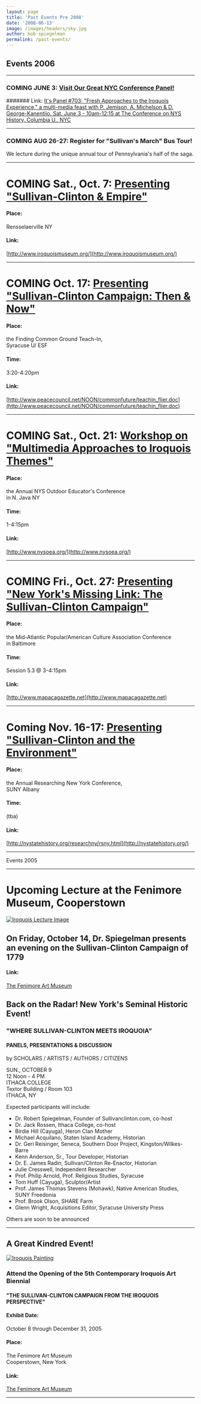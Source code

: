 ```yaml
---
layout: page
title: 'Past Events Pre 2008'
date: '2008-06-13'
image: /images/headers/sky.jpg
author: bob-spiegelman
permalink: /past-events/
---
```

## <span class="header">Events 2006</span>

***

### COMING JUNE 3: [Visit Our Great NYC Conference Panel!](http://www.nyhistory.com/)

####### Link:
[It's Panel #703: "Fresh Approaches to the Iroquois Experience," a multi-media feast with P. Jemison, A. Michelson & D. George-Kanentiio. Sat. June 3 - 10am-12:15 at The Conference on NYS History, Columbia U., NYC](http://www.nyhistory.com/)

***

### COMING AUG 26-27: Register for "Sullivan's March" Bus Tour!
We lecture during the unique annual tour of Pennsylvania's half of the saga.

***

# COMING Sat., Oct. 7: [Presenting "Sullivan-Clinton & Empire"](http://www.iroquoismuseum.org/)

#### Place:
Rensselaerville NY


#### Link:

[http://www.iroquoismuseum.org/](http://www.iroquoismuseum.org/)

***

# COMING Oct. 17: [Presenting "Sullivan-Clinton Campaign: Then & Now"](http://www.peacecouncil.net/NOON/commonfuture/teachin_flier.doc)

#### Place:

the Finding Common Ground Teach-In,  
Syracuse U/ ESF

#### Time:

3:20-4:20pm

#### Link:

[http://www.peacecouncil.net/NOON/commonfuture/teachin_flier.doc](http://www.peacecouncil.net/NOON/commonfuture/teachin_flier.doc)

***

# COMING Sat., Oct. 21: [Workshop on "Multimedia Approaches to Iroquois Themes"](http://www.nysoea.org/)

#### Place:

the Annual NYS Outdoor Educator's Conference  
in N. Java NY

#### Time:

1-4:15pm

#### Link:
[http://www.nysoea.org/](http://www.nysoea.org/)

***

# COMING Fri., Oct. 27: [Presenting "New York's Missing Link: The Sullivan-Clinton Campaign"](http://www.mapacagazette.net)

#### Place:

the Mid-Atlantic Popular/American Culture Association Conference  
in Baltimore

#### Time:

Session 5.3 @ 3-4:15pm

#### Link:

[http://www.mapacagazette.net](http://www.mapacagazette.net)

***

# Coming Nov. 16-17: [Presenting "Sullivan-Clinton and the Environment"](http://nystatehistory.org/)

#### Place:

the Annual Researching New York Conference,  
SUNY Albany

#### Time:

(tba)

#### Link:

[http://nystatehistory.org/researchny/rsny.html](http://nystatehistory.org/)

***

<span class="header">Events 2005</span>

***

# Upcoming Lecture at the Fenimore Museum, Cooperstown

[![Iroquois Lecture Image](/images/Iroquois_Lecture_Picture.jpg)](http://www.fenimoreartmuseum.org/ "Visit the Fenimore Art Museum Site")  

## On Friday, October 14, Dr. Spiegelman presents an evening on the Sullivan-Clinton Campaign of 1779

#### Link:

[The Fenimore Art Museum](http://www.fenimoreartmuseum.org/)

## Back on the Radar! New York's Seminal Historic Event!

### "WHERE SULLIVAN-CLINTON MEETS IROQUOIA"

#### PANELS, PRESENTATIONS & DISCUSSION  
by SCHOLARS / ARTISTS / AUTHORS / CITIZENS

SUN., OCTOBER 9  
12 Noon - 4 PM  
ITHACA COLLEGE  
Textor Building / Room 103  
ITHACA, NY

Expected participants will include:

*   Dr. Robert Spiegelman, Founder of Sullivanclinton.com, co-host
*   Dr. Jack Rossen, Ithaca College, co-host
*   Birdie Hill (Cayuga), Heron Clan Mother
*   Michael Acquilano, Staten Island Academy, Historian
*   Dr. Geri Reisinger, Seneca, Southern Door Project, Kingston/Wilkes-Barre
*   Kenn Anderson, Sr., Tour Developer, Historian
*   Dr. E. James Radin, Sullivan/Clinton Re-Enactor, Historian
*   Julie Cresswell, Independent Researcher
*   Prof. Philip Arnold, Prof. Religious Studies, Syracuse
*   Tom Huff (Cayuga), Sculptor/Artist
*   Prof. James Thomas Stevens (Mohawk), Native American Studies, SUNY Freedonia
*   Prof. Brook Olson, SHARE Farm
*   Glenn Wright, Acquisitions Editor, Syracuse University Press

Others are soon to be announced

***

## A Great Kindred Event!

[![Iroquois Painting](/images/Iroquois_Biennial.jpg)](http://www.fenimoreartmuseum.org/ "Visit the Fenimore Art Museum Site")  

### Attend the Opening of the 5th Contemporary Iroquois Art Biennial

#### "THE SULLIVAN-CLINTON CAMPAIGN FROM THE IROQUOIS PERSPECTIVE"

#### Exhibit Date:

October 8 through December 31, 2005

#### Place:

The Fenimore Art Museum  
Cooperstown, New York

#### Link:

[The Fenimore Art Museum](http://www.fenimoreartmuseum.org/)

***
